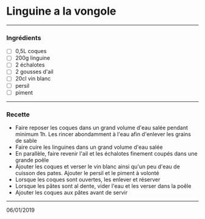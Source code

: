 # Linguine a la vongole

---

### Ingrédients

- [ ] 0,5L coques
- [ ] 200g linguine
- [ ] 2 échalotes
- [ ] 2 gousses d'ail
- [ ] 20cl vin blanc
- [ ] persil
- [ ] piment

---

### Recette

- Faire reposer les coques dans un grand volume d'eau salée pendant minimum 1h. Les rincer abondamment à l'eau afin d'enlever les grains de sable
- Faire cuire les linguines dans un grand volume d'eau salée
- En parallèle, faire revenir l'ail et les échalotes finement coupés dans une grande poêle
- Ajouter les coques et verser le vin blanc ainsi qu'un peu d'eau de cuisson des pates. Ajouter le persil et le piment à volonté
- Lorsque les coques sont ouvertes, les enlever et réserver
- Lorsque les pâtes sont al dente, vider l'eau et les verser dans la poêle
- Ajouter les coques aux pâtes avant de servir

---

06/01/2019
